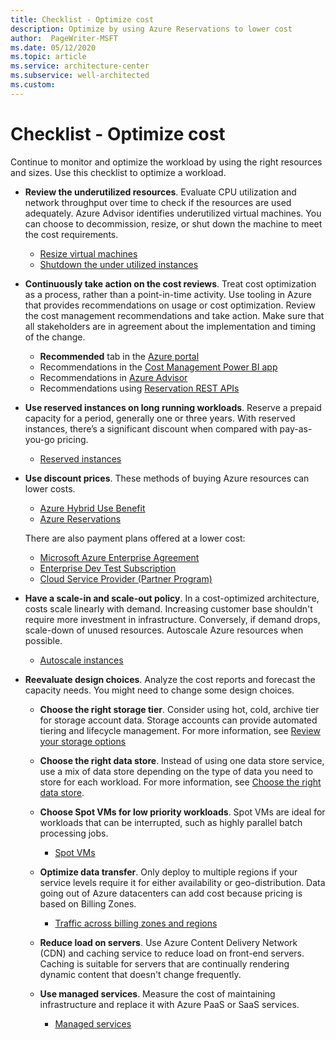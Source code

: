 ```yaml
---
title: Checklist - Optimize cost
description: Optimize by using Azure Reservations to lower cost
author:  PageWriter-MSFT
ms.date: 05/12/2020
ms.topic: article
ms.service: architecture-center
ms.subservice: well-architected
ms.custom: 
---
```


# Checklist - Optimize cost

Continue to monitor and optimize the workload by using the right resources and sizes. Use this checklist to optimize a workload.

- **Review the underutilized resources**. Evaluate CPU utilization and network throughput over time to check if the resources are used adequately. Azure Advisor identifies underutilized virtual machines. You can choose to decommission, resize, or shut down the machine to meet the cost requirements. 
    - [Resize virtual machines](./optimize-vm.md#resize-virtual-machines)
    - [Shutdown the under utilized instances](./optimize-vm.md#shut-down-the-under-utilized-instances)

- **Continuously take action on the cost reviews**. Treat cost optimization as a process, rather than a point-in-time activity.  Use tooling in Azure that provides recommendations on usage or cost optimization. Review the cost management recommendations and take action. Make sure that all stakeholders are in agreement about the implementation and timing of the change.
    - **Recommended** tab in the [Azure portal](https://portal.azure.com/#blade/Microsoft_Azure_Reservations/CreateBlade/referrer/docs)
    - Recommendations in the [Cost Management Power BI app](https://appsource.microsoft.com/product/power-bi/costmanagement.azurecostmanagementapp)
    - Recommendations in [Azure Advisor](https://portal.azure.com/#blade/Microsoft_Azure_Expert/AdvisorMenuBlade/overview)
    - Recommendations using [Reservation REST APIs](https://docs.microsoft.com/rest/api/consumption/reservationrecommendations/list)

- **Use reserved instances on long running workloads**. Reserve a prepaid capacity for a period, generally one or three years. With reserved instances, there’s a significant discount when compared with pay-as-you-go pricing.
    - [Reserved instances](./optimize-reserved.md)

- **Use discount prices**. These methods of buying Azure resources can lower costs. 
    - [Azure Hybrid Use Benefit](https://azure.microsoft.com/pricing/hybrid-benefit)
    - [Azure Reservations](https://azure.microsoft.com/reservations)

    There are also payment plans offered at a lower cost:

    - [Microsoft Azure Enterprise Agreement](https://docs.microsoft.com/azure/cost-management-billing/manage/ea-portal-get-started)
    - [Enterprise Dev Test Subscription](https://azure.microsoft.com/offers/ms-azr-0148p/)
    - [Cloud Service Provider (Partner Program)](https://partner.microsoft.com/membership/cloud-solution-provider)


- **Have a scale-in and scale-out policy**. In a cost-optimized architecture, costs scale linearly with demand. Increasing customer base shouldn't require more investment in infrastructure. Conversely, if demand drops, scale-down of unused resources. Autoscale Azure resources when possible.
    - [Autoscale instances](./optimize-autoscale.md)

- **Reevaluate design choices**. Analyze the cost reports and forecast the capacity needs. You might need to change some design choices.
    - **Choose the right storage tier**. Consider using hot, cold, archive tier for storage account data. Storage accounts can provide automated tiering and lifecycle management. For more information, see [Review your storage options](/azure/cloud-adoption-framework/ready/considerations/storage-options)

    - **Choose the right data store**. Instead of using one data store service, use a mix of data store depending on the type of data you need to store for each workload. For more information, see [Choose the right data store](/azure/architecture/guide/technology-choices/data-store-overview).

    - **Choose Spot VMs for low priority workloads**. Spot VMs are ideal for workloads that can be interrupted, such as highly parallel batch processing jobs.
        - [Spot VMs](./optimize-vm.md#spot-vms)

    - **Optimize data transfer**. Only deploy to multiple regions if your service levels require it for either availability or geo-distribution. Data going out of Azure datacenters can add cost because pricing is based on Billing Zones.
        - [Traffic across billing zones and regions](./design-regions.md#traffic-across-billing-zones-and-regions)

    - **Reduce load on servers**. Use Azure Content Delivery Network (CDN) and caching service to reduce load on front-end servers. Caching is suitable for servers that are continually rendering dynamic content that doesn't change frequently. 

    - **Use managed services**. Measure the cost of maintaining infrastructure and replace it with Azure PaaS or SaaS services.
        - [Managed services](./design-paas.md)


